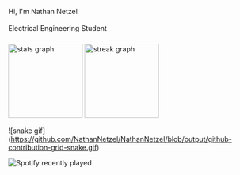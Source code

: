<p align="left">Hi, I'm Nathan Netzel<br><br>Electrical Engineering Student</p>

###

<div align="left">
  <img src="https://github-readme-stats.vercel.app/api?username=NathanNetzel&hide_title=false&hide_rank=false&show_icons=true&include_all_commits=true&count_private=true&disable_animations=false&theme=midnight-purple&locale=en&hide_border=false&order=1" height="150" alt="stats graph"  />
  <img src="https://streak-stats.demolab.com?user=NathanNetzel&locale=en&mode=daily&theme=midnight-purple&hide_border=false&border_radius=5&order=3" height="150" alt="streak graph"  />
</div>

![snake gif]
(https://github.com/NathanNetzel/NathanNetzel/blob/output/github-contribution-grid-snake.gif)

![Spotify recently played](https://spotify-recently-played-readme.vercel.app/api?user=1pf4lvpqm03ay0jyzrcfvg0an)
